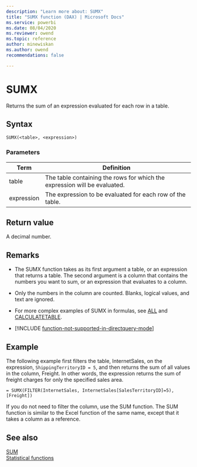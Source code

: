 ```yaml
---
description: "Learn more about: SUMX"
title: "SUMX function (DAX) | Microsoft Docs"
ms.service: powerbi 
ms.date: 08/04/2020
ms.reviewer: owend
ms.topic: reference
author: minewiskan
ms.author: owend 
recommendations: false

---
```

# SUMX

Returns the sum of an expression evaluated for each row in a table.  
  
## Syntax  
  
```dax
SUMX(<table>, <expression>)  
```
  
### Parameters  
  
|Term|Definition|  
|--------|--------------|  
|table|The table containing the rows for which the expression will be evaluated.|  
|expression|The expression to be evaluated for each row of the table.|  
  
## Return value

A decimal number.  
  
## Remarks

- The SUMX function takes as its first argument a table, or an expression that returns a table. The second argument is a column that contains the numbers you want to sum, or an expression that evaluates to a column.  
  
- Only the numbers in the column are counted. Blanks, logical values, and text are ignored.  
  
- For more complex examples of SUMX in formulas, see [ALL](all-function-dax.md) and [CALCULATETABLE](calculatetable-function-dax.md).  

- [!INCLUDE [function-not-supported-in-directquery-mode](includes/function-not-supported-in-directquery-mode.md)]

## Example

The following example first filters the table, InternetSales, on the expression, `ShippingTerritoryID = 5`, and then returns the sum of all values in the column, Freight. In other words, the expression returns the sum of freight charges for only the specified sales area.  
  
```dax
= SUMX(FILTER(InternetSales, InternetSales[SalesTerritoryID]=5),[Freight])  
```

If you do not need to filter the column, use the SUM function. The SUM function is similar to the Excel function of the same name, except that it takes a column as a reference.  
  
## See also

[SUM](sum-function-dax.md)  
[Statistical functions](statistical-functions-dax.md)  
